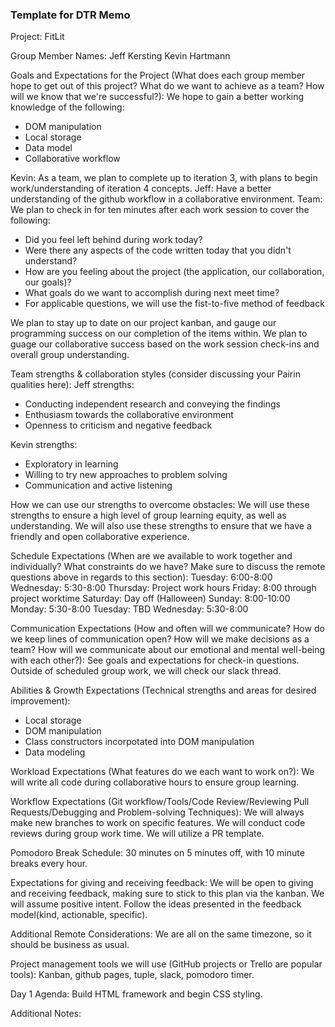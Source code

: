 ### Template for DTR Memo

Project: FitLit 

Group Member Names: Jeff Kersting Kevin Hartmann

Goals and Expectations for the Project (What does each group member hope to get out of this project? What do we want to achieve as a team? How will we know that we're successful?):
 We hope to gain a better working knowledge of the following:
<ul>
  <li>DOM manipulation</li>
  <li>Local storage</li>
  <li>Data model</li>
  <li>Collaborative workflow</li>
</ul>
Kevin: As a team, we plan to complete up to iteration 3, with plans to begin work/understanding of iteration 4 concepts.
Jeff: Have a better understanding of the github workflow in a collaborative environment.
Team: We plan to check in for ten minutes after each work session to cover the following:
<ul>
  <li>Did you feel left behind during work today?</li>
  <li>Were there any aspects of the code written today that you didn't understand?</li>
  <li>How are you feeling about the project (the application, our collaboration, our goals)?</li>
  <li>What goals do we want to accomplish during next meet time?</li>
  <li>For applicable questions, we will use the fist-to-five method of feedback</li>
</ul>
We plan to stay up to date on our project kanban, and gauge our programming success on our completion of the items within. We plan to guage our collaborative success based on the work session check-ins and overall group understanding. 
	
Team strengths & collaboration styles (consider discussing your Pairin qualities here):
Jeff strengths:
<ul>
  <li>Conducting independent research and conveying the findings</li>
  <li>Enthusiasm towards the collaborative environment</li>
  <li>Openness to criticism and negative feedback</li>
</ul>
Kevin strengths:
<ul>
  <li>Exploratory in learning</li>
  <li>Willing to try new approaches to problem solving</li>
  <li>Communication and active listening</li>
</ul>

How we can use our strengths to overcome obstacles:
We will use these strengths to ensure a high level of group learning equity, as well as understanding. We will also use these strengths to ensure that we have a friendly and open collaborative experience.

Schedule Expectations (When are we available to work together and individually? What constraints do we have? Make sure to discuss the remote questions above in regards to this section):
Tuesday: 6:00-8:00
Wednesday: 5:30-8:00
Thursday: Project work hours
Friday: 8:00 through project worktime
Saturday: Day off (Halloween)
Sunday: 8:00-10:00
Monday: 5:30-8:00
Tuesday: TBD
Wednesday: 5:30-8:00

Communication Expectations (How and often will we communicate? How do we keep lines of communication open? How will we make decisions as a team? How will we communicate about our emotional and mental well-being with each other?):
See goals and expectations for check-in questions. Outside of scheduled group work, we will check our slack thread. 

Abilities & Growth Expectations (Technical strengths and areas for desired improvement):
<ul>
  <li>Local storage</li>
  <li>DOM manipulation</li>
  <li>Class constructors incorpotated into DOM manipulation</li>
  <li>Data modeling</li>
</ul>

Workload Expectations (What features do we each want to work on?):
We will write all code during collaborative hours to ensure group learning.

Workflow Expectations (Git workflow/Tools/Code Review/Reviewing Pull Requests/Debugging and Problem-solving Techniques): 
We will always make new branches to work on specific features. We will conduct code reviews during group work time. We will utilize a PR template.

Pomodoro Break Schedule:
30 minutes on 5 minutes off, with 10 minute breaks every hour.

Expectations for giving and receiving feedback:
We will be open to giving and receiving feedback, making sure to stick to this plan via the kanban. We will assume positive intent. Follow the ideas presented in the feedback model(kind, actionable, specific).

Additional Remote Considerations:
We are all on the same timezone, so it should be business as usual.

Project management tools we will use (GitHub projects or Trello are popular tools):
Kanban, github pages, tuple, slack, pomodoro timer.

Day 1 Agenda: 
Build HTML framework and begin CSS styling.

Additional Notes:
